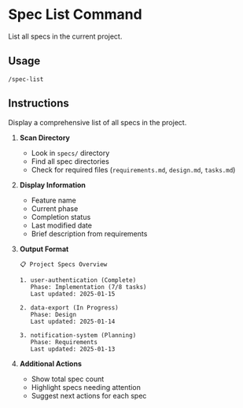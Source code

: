 # Spec List Command

List all specs in the current project.

## Usage

```
/spec-list
```

## Instructions

Display a comprehensive list of all specs in the project.

1. **Scan Directory**
   - Look in `specs/` directory
   - Find all spec directories
   - Check for required files (`requirements.md`, `design.md`, `tasks.md`)

2. **Display Information**
   - Feature name
   - Current phase
   - Completion status
   - Last modified date
   - Brief description from requirements

3. **Output Format**

   ```
   📋 Project Specs Overview

   1. user-authentication (Complete)
      Phase: Implementation (7/8 tasks)
      Last updated: 2025-01-15

   2. data-export (In Progress)
      Phase: Design
      Last updated: 2025-01-14

   3. notification-system (Planning)
      Phase: Requirements
      Last updated: 2025-01-13
   ```

4. **Additional Actions**
   - Show total spec count
   - Highlight specs needing attention
   - Suggest next actions for each spec
